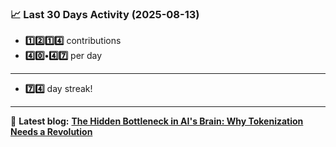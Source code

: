 <!--START_STATS-->
### 📈 Last 30 Days Activity (2025-08-13)  
- **1️⃣2️⃣1️⃣4️⃣** contributions  
- **4️⃣0️⃣•4️⃣7️⃣** per day
---
- **7️⃣4️⃣** day streak!
---
📝 **Latest blog:** [**The Hidden Bottleneck in AI's Brain: Why Tokenization Needs a Revolution**](https://andriak.com/blog/tokenization-revolution)
<!--END_STATS-->
